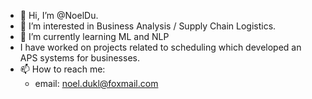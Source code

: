- 👋 Hi, I’m @NoelDu.
- 👀 I’m interested in Business Analysis / Supply Chain Logistics.
- 🌱 I’m currently learning ML and NLP
- I have worked on projects related to scheduling which developed an APS systems for businesses.
- 📫 How to reach me:
  - email: noel.dukl@foxmail.com
